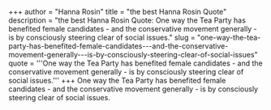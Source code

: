 +++
author = "Hanna Rosin"
title = "the best Hanna Rosin Quote"
description = "the best Hanna Rosin Quote: One way the Tea Party has benefited female candidates - and the conservative movement generally - is by consciously steering clear of social issues."
slug = "one-way-the-tea-party-has-benefited-female-candidates---and-the-conservative-movement-generally---is-by-consciously-steering-clear-of-social-issues"
quote = '''One way the Tea Party has benefited female candidates - and the conservative movement generally - is by consciously steering clear of social issues.'''
+++
One way the Tea Party has benefited female candidates - and the conservative movement generally - is by consciously steering clear of social issues.
